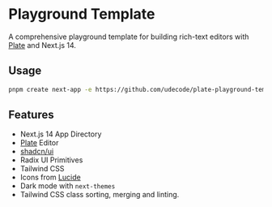 # Playground Template

A comprehensive playground template for building rich-text editors with [Plate](https://platejs.org/) and Next.js 14.

## Usage

```bash
pnpm create next-app -e https://github.com/udecode/plate-playground-template
```

## Features

- Next.js 14 App Directory
- [Plate](https://platejs.org/) Editor
- [shadcn/ui](https://ui.shadcn.com/)
- Radix UI Primitives
- Tailwind CSS
- Icons from [Lucide](https://lucide.dev)
- Dark mode with `next-themes`
- Tailwind CSS class sorting, merging and linting.
